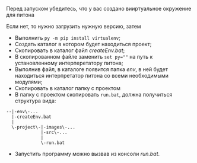 Перед запуском убедитесь, что у вас создано вииртуальное окружение для питона

Если нет, то нужно загрузить нужную версию, затем 

* Выполнить `py -m pip install virtualenv`;
* Создать каталог в котором будет находиться проект;
* Скопировать в каталог файл _createEnv.bat_;
* В скопированном файле заменить `set py=""` на путь к установленному интерперетатору питона;
* Выполнив файл, в каталоге появится папка _env_, в ней будет находиться интерпретатор питона со всеми необходимыми модулями;
* Скопировать в каталог папку с проектом
* В папку с проектом скопировать `run.bat`, должна получиться структура вида:
```
--|-env\-...
  |-createEnv.bat
  |
  \-project\-|-images\-...
             |-src\-...
             |
             \-run.bat
```
* Запустить программу можно вызвав из консоли _run.bat_.
